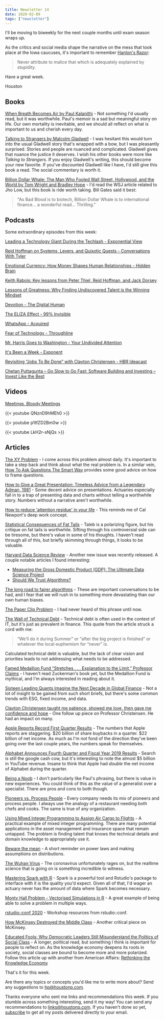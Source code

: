 ```yaml
---
title: Newsletter 14
date: 2020-02-09
tags: ["newsletter"]
---
```


I'll be moving to biweekly for the next couple months until exam season wraps up.

As the critics and social media shape the narrative on the mess that took place at the Iowa caucuses, it's important to remember [Hanlon's Razor](https://simple.m.wikipedia.org/wiki/Hanlon's_razor):

> Never attribute to malice that which is adequately explained by stupidity.

Have a great week.

Houston

<!--more-->

## Books

[When Breath Becomes Air by Paul Kalanithi](https://smile.amazon.com/When-Breath-Becomes-Paul-Kalanithi/dp/081298840X?sa-no-redirect=1) - Not something I'd usually read, but it was worthwhile. Paul's memoir is a sad but meaningful story on life. Our own mortality is inevitable, and we should all reflect on what is important to us and cherish every day. 

[Talking to Strangers by Malcolm Gladwell](https://smile.amazon.com/Talking-Strangers-Should-about-People/dp/0316478520?sa-no-redirect=1) - I was hesitant this would turn into the usual Gladwell story that's wrapped with a bow, but I was pleasantly surprised. Stories and people are nuanced and complicated. Gladwell gives that nuance the justice it deserves. I wish his other books were more like <i>Talking to Strangers</i>. If you enjoy Gladwell's writing, this should become your new favorite. If you've discounted Gladwell like I have, I'd still give this book a read. The social commentary is worth it.

[Billion Dollar Whale: The Man Who Fooled Wall Street, Hollywood, and the World by Tom Wright and Bradley Hope](https://smile.amazon.com/Billion-Dollar-Whale-Fooled-Hollywood/dp/031643650X?sa-no-redirect=1) - I'd read the WSJ article related to Jho Low, but this book is ride worth taking. Bill Gates said it best:

> "As Bad Blood is to biotech, Billion Dollar Whale is to international finance... a wonderful read... Thrilling."

## Podcasts

Some extraordinary episodes from this week:

[Leading a Technology Giant During the Techlash - Exponential View](https://hbr.org/podcast/2020/02/leading-a-technology-giant-during-the-techlash)

[Reid Hoffman on Systems, Levers, and Quixotic Quests - Conversations With Tyler](https://conversationswithtyler.com/episodes/reid-hoffman/)

[Emotional Currency: How Money Shapes Human Relationships - Hidden Brain](https://www.npr.org/2020/01/10/795246685/emotional-currency-how-money-shapes-human-relationships)

[Keith Rabois: Key lessons from Peter Thiel, Reid Hoffman, and Jack Dorsey](https://greatness.floodgate.com/episodes/keith-rabois-key-lessons-from-peter-thiel-reid-hoffman-and-jack-dorsey)

[Lessons of Greatness: Why Finding Undiscovered Talent is the Winning Mindset](https://greatness.floodgate.com/episodes/lessons-of-greatness-why-finding-undiscovered-talent-is-the-winning-mindset)

[Devotion - The Digital Human](https://www.bbc.co.uk/programmes/m000b4r3)

[The ELIZA Effect - 99% Invisible](https://99percentinvisible.org/episode/the-eliza-effect/)

[WhatsApp - Acquired](https://www.acquired.fm/episodes/whatsapp)

[Fear of Technology - Throughline](https://www.npr.org/2019/12/31/792730157/resistance-is-futile)

[Mr. Harris Goes to Washington - Your Undivided Attention](https://your-undivided-attention.simplecast.com/episodes/mr-harris-goes-to-washington)

[It's Been a Week - Exponent](https://exponent.fm/episode-180-its-been-a-week/)

[Revisiting “Jobs To Be Done” with Clayton Christensen - HBR Ideacast](https://hbr.org/podcast/2020/01/revisiting-jobs-to-be-done-with-clayton-christensen)

[Chetan Puttagunta – Go Slow to Go Fast: Software Building and Investing – Invest Like the Best](http://investorfieldguide.com/chetan/)

## Videos

[Meetings, Bloody Meetings](https://archive.org/details/meetingsbloodymeetings)

{{< youtube QNznD9hMEh0 >}}

{{< youtube p1tfZD2Bm0w >}}

{{< youtube LkH2r-sNjQs >}}

## Articles

[The XY Problem](http://xyproblem.info/) - I come across this problem almost daily. It's important to take a step back and think about what the real problem is. In a similar vein, [How To Ask Questions The Smart Way](http://www.catb.org/esr/faqs/smart-questions.html) provides some good advice on how to frame questions.

[How to Give a Great Presentation: Timeless Advice from a Legendary Adman, 1981](https://www.brainpickings.org/2012/12/20/writing-that-works-roman/) - Some decent advice on presentations. Actuaries especially fall in to a trap of presenting data and charts without telling a worthwhile story. Numbers without a narrative aren't worthwhile.

[How to reduce 'attention residue' in your life](https://www.bbc.com/worklife/article/20200130-the-life-hack-to-reduce-admin-and-carve-out-downtime) - This reminds me of Cal Newport's deep work concept.

[Statistical Consequences of Fat Tails](https://arxiv.org/ftp/arxiv/papers/2001/2001.10488.pdf) - Taleb is a polarizing figure, but his critique on fat tails is worthwhile. Sifting through his controversial side can be tiresome, but there's value in some of his thoughts. I haven't read through all of this, but briefly skimming through things, it looks to be valuable.

[Harvard Data Science Review](https://hdsr.mitpress.mit.edu/) - Another new issue was recently released. A couple notable articles I found interesting: 
- [Measuring the Gross Domestic Product (GDP): The Ultimate Data Science Project](https://hdsr.mitpress.mit.edu/pub/5pkkan15)
- [Should We Trust Algorithms?](https://hdsr.mitpress.mit.edu/pub/56lnenzj)

[The long road to fairer algorithms](https://www.nature.com/articles/d41586-020-00274-3) - These are important conversations to be had, and I fear that we will rush in to something more devastating than our own human biases.

[The Paper Clip Problem](https://www.linkedin.com/posts/kevin-mireles-6462751_productmanagement-projectmanagement-softwaredevelopment-activity-6628473071906934784-pUSG/) - I had never heard of this phrase until now. 

[The Wall of Technical Debt](http://verraes.net/2020/01/wall-of-technical-debt) - Technical debt is often used in the context of IT, but it's just as prevalent in finance. This quote from the article struck a cord with me:

> “We’ll do it during Summer” or “after the big project is finished” or whatever the local euphemism for “never” is.

Calculated technical debt is valuable, but the lack of clear vision and priorities leads to not addressing what needs to be addressed.

[Famed Medallion Fund “Stretches . . . Explanation to the Limit,” Professor Claims](https://www.institutionalinvestor.com/article/b1k2fymby99nj0/Famed-Medallion-Fund-Stretches-Explanation-to-the-Limit-Professor-Claims) - I haven't read Zuckerman's book yet, but the Medallion Fund is mythical, and I'm always interested in reading about it.

[Sixteen Leading Quants Imagine the Next Decade in Global Finance](https://www.bloomberg.com/graphics/2020-quants-predict-next-decade-in-global-finance/) - Not a lot of insight to be gained from such short briefs, but there's some common trends with ESG, fixed income, and data.

[Clayton Christensen taught me patience, showed me love, then gave me confidence and hope](https://qz.com/africa/1792488/harvards-clayton-christensen-leaves-a-legacy-of-love-and-hope/) - One follow up piece on Professor Christensen. He had an impact on many.

[Apple Reports Record First Quarter Results](https://www.apple.com/newsroom/2020/01/apple-reports-record-first-quarter-results/) - The numbers that Apple reports are staggering. $20 billion of share buybacks in a quarter. $22 billion of net income. As much as I'm not fond of the direction they've been going over the last couple years, the numbers speak for themselves.

[Alphabet Announces Fourth Quarter and Fiscal Year 2019 Results](https://abc.xyz/investor/static/pdf/2019Q4_alphabet_earnings_release.pdf) - Search is still the google cash cow, but it's interesting to note the almost $5 billion in YouTube revenue. Insane to think that Apple had <i>double</i> the net income of Alphabet during the quarter.

[Being a Noob](http://paulgraham.com/noob.html) - I don't particularly like Paul's phrasing, but there is value in new experiences. You could think of this as the value of a generalist over a specialist. There are pros and cons to both though.

[Pioneers vs. Process People](https://www.eidel.io/2020/01/31/pioneers-vs-process-people/) - Every company needs its mix of pioneers and process people. I always use the analogy of a restaurant needing both chefs and cooks. The same is true of any organization.

[Using Mixed Integer Programming to Assign Air Cargo to Flights](https://flexport.engineering/using-mixed-integer-programming-to-assign-air-cargo-to-flights-42437bae9945) - A practical example of mixed integer programming. There are many potential applications in the asset management and insurance space that remain untapped. The problem is finding talent that knows the technical details and domain knowledge to appropriately use it.

[Beware the mean](https://stephen.sh/posts/beware-the-mean) - A short reminder on power laws and making assumptions on distributions.

[The Wuhan Virus](https://www.genomic-quirks.org/post/the-wuhan-virus) - The coronavirus unfortunately rages on, but the realtime science that is going on is something incredible to witness.

[Mastering Spark with R](https://therinspark.com/) - Spark is a powerful tool and Rstudio's package to interface with it is the quality you'd expect. Given all of that, I'd wager an actuary never has the amount of data where Spark becomes necessary.

[Monty Hall Problem - Vectorised Simulations in R](https://github.com/saghirb/Monty_Hall_Vectorised_Simulations_R/blob/master/README.md) - A great example of being able to solve a problem in multiple ways.

[rstudio::conf 2020](https://github.com/rstudio-conf-2020) - Workshop resources from rstudio::conf.

[How McKinsey Destroyed the Middle Class](https://www.theatlantic.com/ideas/archive/2020/02/how-mckinsey-destroyed-middle-class/605878/) - Another critical piece on McKinsey.

[Educated Fools: Why Democratic Leaders Still Misunderstand the Politics of Social Class](https://newrepublic.com/article/156000/educated-fools-democrats-misunderstand-politics-social-class) - A longer, political read, but something I think is important for people to reflect on. As the knowledge economy deepens its roots in society, social classes are bound to become more and more polarized. Follow this article up with another from American Affairs: [Rethinking the Knowledge Economy](https://americanaffairsjournal.org/2019/05/rethinking-the-knowledge-economy/)

That's it for this week.

Are there any topics or concepts you'd like me to write more about? Send any suggestions to [hp@houstonp.com](mailto:hp@houstonp.com).

Thanks everyone who sent me links and recommendations this week. If you stumble across something interesting, send it my way! You can send any recommendations to [links@houstonp.com](mailto:links@houstonp.com). If you haven't done so yet, [subscribe](https://blog.houstonp.com/subscribe) to get all my posts delivered directly to your email.